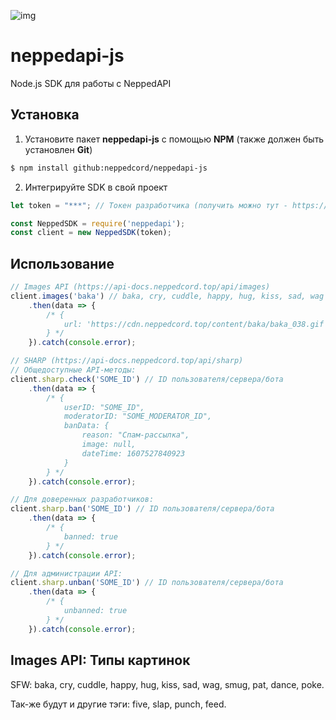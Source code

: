 ![img](https://cdn.discordapp.com/attachments/762217988451074069/858831788453134356/neppedapi.png)

# neppedapi-js
Node.js SDK для работы с NeppedAPI

## Установка
1. Установите пакет **neppedapi-js** с помощью **NPM** (также должен быть установлен **Git**)
```bash
$ npm install github:neppedcord/neppedapi-js
```

2. Интегрируйте SDK в свой проект
```js
let token = "***"; // Токен разработчика (получить можно тут - https://api-docs.neppedcord.top/start/auth)

const NeppedSDK = require('neppedapi');
const client = new NeppedSDK(token);
```

## Использование
```js
// Images API (https://api-docs.neppedcord.top/api/images)
client.images('baka') // baka, cry, cuddle, happy, hug, kiss, sad, wag
    .then(data => {
        /* {
            url: 'https://cdn.neppedcord.top/content/baka/baka_038.gif'
        } */
    }).catch(console.error);

// SHARP (https://api-docs.neppedcord.top/api/sharp)
// Общедоступные API-методы:
client.sharp.check('SOME_ID') // ID пользователя/сервера/бота
    .then(data => {
        /* {
            userID: "SOME_ID",
            moderatorID: "SOME_MODERATOR_ID",
            banData: {
                reason: "Спам-рассылка",
                image: null,
                dateTime: 1607527840923
            }
        } */
    }).catch(console.error);

// Для доверенных разработчиков:
client.sharp.ban('SOME_ID') // ID пользователя/сервера/бота
    .then(data => {
        /* {
            banned: true
        } */
    }).catch(console.error);

// Для администрации API:
client.sharp.unban('SOME_ID') // ID пользователя/сервера/бота
    .then(data => {
        /* {
            unbanned: true
        } */
    }).catch(console.error);
```

## Images API: Типы картинок
SFW: baka, cry, cuddle, happy, hug, kiss, sad, wag, smug, pat, dance, poke.

Так-же будут и другие тэги: five, slap, punch, feed.

